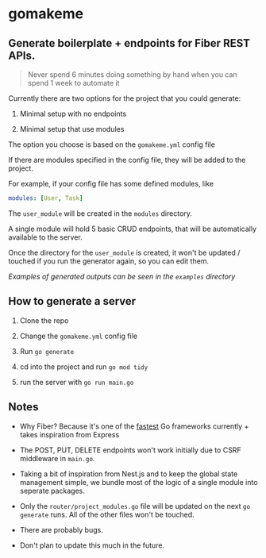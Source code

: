 # **gomakeme**

## Generate boilerplate + endpoints for Fiber REST APIs.

> Never spend 6 minutes doing something by hand when you can spend 1 week to automate it

Currently there are two options for the project that you could generate:

1. Minimal setup with no endpoints

2. Minimal setup that use modules

The option you choose is based on the `gomakeme.yml` config file

If there are modules specified in the config file, they will be added to the project.

For example, if your config file has some defined modules, like

```yml
modules: [User, Task]
```

The `user_module` will be created in the `modules` directory.

A single module will hold 5 basic CRUD endpoints, that will be automatically available to the server.

Once the directory for the `user_module` is created, it won't be updated / touched if you run the generator again, so you can edit them.

_Examples of generated outputs can be seen in the `examples` directory_

## How to generate a server

1. Clone the repo

2. Change the `gomakeme.yml` config file

3. Run `go generate`

4. cd into the project and run `go mod tidy`

5. run the server with `go run main.go`

## Notes

- Why Fiber? Because it's one of the [fastest](https://www.techempower.com/benchmarks/) Go frameworks currently + takes inspiration from Express

- The POST, PUT, DELETE endpoints won't work initially due to CSRF middleware in `main.go`.

- Taking a bit of inspiration from Nest.js and to keep the global state management simple, we bundle most of the logic of a single module into seperate packages.

- Only the `router/project_modules.go` file will be updated on the next `go generate` runs. All of the other files won't be touched.

- There are probably bugs.

- Don't plan to update this much in the future.
